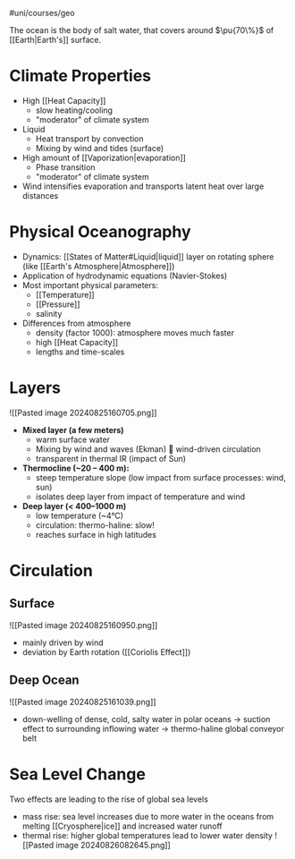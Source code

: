 #uni/courses/geo 

The ocean is the body of salt water, that covers around $\pu{70\%}$ of [[Earth|Earth's]] surface.

# Climate Properties

- High [[Heat Capacity]] 
	- slow heating/cooling 
	- "moderator" of climate system
- Liquid 
	- Heat transport by convection 
	- Mixing by wind and tides (surface)
- High amount of [[Vaporization|evaporation]] 
	- Phase transition 
	- "moderator" of climate system 
- Wind intensifies evaporation and transports latent heat over large distances

# Physical Oceanography


- Dynamics: [[States of Matter#Liquid|liquid]] layer on rotating sphere (like [[Earth's Atmosphere|Atmosphere]]) 
- Application of hydrodynamic equations (Navier-Stokes) 
- Most important physical parameters: 
	- [[Temperature]] 
	- [[Pressure]] 
	- salinity 
- Differences from atmosphere 
	- density (factor 1000): atmosphere moves much faster 
	- high [[Heat Capacity]] 
	- lengths and time-scales

# Layers

![[Pasted image 20240825160705.png]]


- **Mixed layer (a few meters)** 
	- warm surface water 
	- Mixing by wind and waves (Ekman)  wind-driven circulation 
	- transparent in thermal IR (impact of Sun) 
- **Thermocline (~20 – 400 m):** 
	- steep temperature slope (low impact from surface processes: wind, sun) 
	- isolates deep layer from impact of temperature and wind
- **Deep layer (< 400–1000 m)** 
	- low temperature (~4°C) 
	- circulation: thermo-haline: slow! 
	- reaches surface in high latitudes 

# Circulation

## Surface

![[Pasted image 20240825160950.png]]
- mainly driven by wind 
- deviation by Earth rotation ([[Coriolis Effect]])

## Deep Ocean

![[Pasted image 20240825161039.png]]

- down-welling of dense, cold, salty water in polar oceans -> suction effect to surrounding inflowing water -> thermo-haline global conveyor belt

# Sea Level Change

Two effects are leading to the rise of global sea levels
- mass rise: sea level increases due to more water in the oceans from melting [[Cryosphere|ice]] and increased water runoff
- thermal rise: higher global temperatures lead to lower water density
![[Pasted image 20240826082645.png]]
